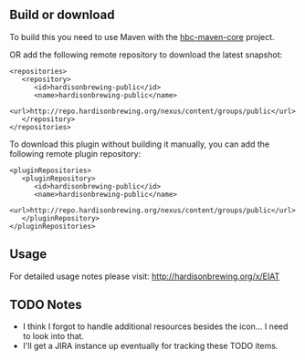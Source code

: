 Build or download
-----------------
To build this you need to use Maven with the [hbc-maven-core](https://github.com/hardisonbrewing/hbc-maven-core) project.

OR add the following remote repository to download the latest snapshot:

	<repositories>
	   <repository>
	      <id>hardisonbrewing-public</id>
	      <name>hardisonbrewing-public</name>
	      <url>http://repo.hardisonbrewing.org/nexus/content/groups/public</url>
	   </repository>
	</repositories>

To download this plugin without building it manually, you can add the following remote plugin repository:

	<pluginRepositories>
	   <pluginRepository>
	      <id>hardisonbrewing-public</id>
	      <name>hardisonbrewing-public</name>
	      <url>http://repo.hardisonbrewing.org/nexus/content/groups/public</url>
	   </pluginRepository>
	</pluginRepositories>

Usage
-----
For detailed usage notes please visit: http://hardisonbrewing.org/x/EIAT

TODO Notes
----------
* I think I forgot to handle additional resources besides the icon... I need to look into that.
* I'll get a JIRA instance up eventually for tracking these TODO items.